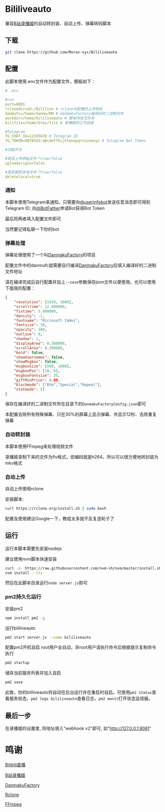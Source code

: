 # Bililiveauto

兼容[B站录播姬](https://github.com/BililiveRecorder/BililiveRecorder)的自动转封装、自动上传、弹幕转码脚本

## 下载

```bash
git clone https://github.com/Morax-xyc/Bililiveauto
```

## 配置

此脚本使用.env文件作为配置文件，模板如下：
```yaml
# .env

#run
port=8081
rclonedir=od:/Bililive # rclone中配置的上传地址
danmufc=/home/danmu/DM # danmakufactory编译后的二进制文件
workdir=/home/bililiveauto # 脚本所在文件夹
bilifile=/home/brec/file # 录播姬的工作目录

#Telegram
TG_CHAT_ID=12345678 # Telegram ID
TG_TOKEN=9876543:abcdeffhijklmnopqrstuvwxyz # Telegram Bot Token

#功能开关

#是否上传原始文件？true/false
uploadorigin=false

#是否删除本地文件？true/false
deletelocal=true
```

### 通知

本脚本使用Telegram来通知，只需要向[@userinfobot](https://t.me/userinfobot)发送任意消息即可得到Telegram ID; 向[@BotFather](https://t.me/BotFather)申请Bot获得Bot Token

最后将两者填入配置文件即可

当然要记得私聊一下你的bot

### 弹幕处理

弹幕处理使用了一个叫[DanmakuFactory](https://github.com/hihkm/DanmakuFactory)的项目

配置文件中的danmufc就需要自行编译[DanmakuFactory](https://github.com/hihkm/DanmakuFactory)后填入编译好的二进制文件地址

请在编译完成后自行配置并加上`--save`参数保存json文件以便使用。也可以使用下面我的配置：
```json
{
    "resolution": [1920, 1080],
    "scrolltime": 12.000000,
    "fixtime": 5.000000,
    "density": -1,
    "fontname": "Microsoft YaHei",
    "fontsize": 38,
    "opacity": 180,
    "outline": 0,
    "shadow": 1,
    "displayArea": 0.300000,
    "scrollArea": 0.300000,
    "bold": false,
    "showUsernames": false,
    "showMsgbox": false,
    "msgboxSize": [500, 1080],
    "msgboxPos": [10, 0],
    "msgboxFontsize": 35,
    "giftMinPrice": 0.00,
    "blockmode": ["Btm","Special","Repeat"],
    "statmode": []
}
```
保存在编译好的二进制文件所在目录下的`DanmakuFactoryConfig.json`即可

本配置去除所有特殊弹幕、只在30%的屏幕上显示弹幕、共显示12秒、去除重复弹幕

### 自动转封装

本脚本使用FFmpeg来处理视频文件

录播姬录制下来的文件为flv格式，但编码就是h264，所以可以很方便地转封装为mkv格式

### 自动上传

自动上传使用rclone

安装脚本:
```bash
curl https://rclone.org/install.sh | sudo bash
```

配置及使用建议Google一下，教程太多就不反复造轮子了

## 运行

运行本脚本需要先安装nodejs 

建议使用nvm脚本快速安装

```bash
curl -o- https://raw.githubusercontent.com/nvm-sh/nvm/master/install.sh | bash
nvm install --lts
```
然后在此脚本目录运行`node server.js`即可

### pm2持久化运行

安装pm2

```bash
npm install pm2 -g
```

运行bililiveauto

```bash
pm2 start server.js --name bililiveauto
```

配置pm2开机自启
root用户全自动，非root用户请执行命令后根据提示复制命令执行
```bash
pm2 startup
```

储存当前服务列表并加入自启
```bash
pm2 save
```

此致，你的bililiveauto将自动在后台运行并在重启时自启。可使用`pm2 status`查看服务状态，`pm2 logs bililiveauto`查看日志，`pm2 monit`打开状态监视器。

## 最后一步

在录播姬的设置里, 将地址填入"webhook v2"即可, 如"http://127.0.0.1:8081"

# 鸣谢

[Bilibili直播](https://live.bilibili.com)

[B站录播姬](https://github.com/BililiveRecorder/BililiveRecorder)

[DanmakuFactory](https://github.com/hihkm/DanmakuFactory)

[Rclone](https://github.com/rclone/rclone)

[FFmpeg](https://git.ffmpeg.org/ffmpeg.git)
